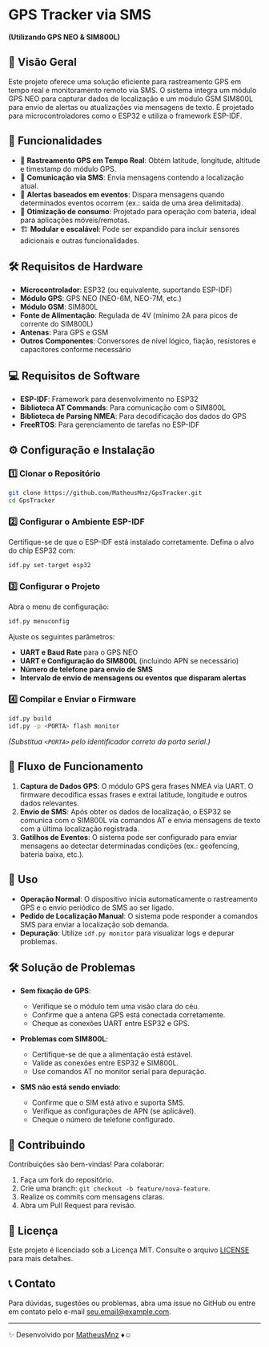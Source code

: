 # GPS Tracker via SMS

**(Utilizando GPS NEO & SIM800L)**

## 📌 Visão Geral

Este projeto oferece uma solução eficiente para rastreamento GPS em tempo real e monitoramento remoto via SMS. O sistema integra um módulo GPS NEO para capturar dados de localização e um módulo GSM SIM800L para envio de alertas ou atualizações via mensagens de texto. É projetado para microcontroladores como o ESP32 e utiliza o framework ESP-IDF.

## 🚀 Funcionalidades

- 📍 **Rastreamento GPS em Tempo Real**: Obtém latitude, longitude, altitude e timestamp do módulo GPS.
- 📡 **Comunicação via SMS**: Envia mensagens contendo a localização atual.
- 🔔 **Alertas baseados em eventos**: Dispara mensagens quando determinados eventos ocorrem (ex.: saída de uma área delimitada).
- 🔋 **Otimização de consumo**: Projetado para operação com bateria, ideal para aplicações móveis/remotas.
- 🏗️ **Modular e escalável**: Pode ser expandido para incluir sensores adicionais e outras funcionalidades.

## 🛠️ Requisitos de Hardware

- **Microcontrolador**: ESP32 (ou equivalente, suportando ESP-IDF)
- **Módulo GPS**: GPS NEO (NEO-6M, NEO-7M, etc.)
- **Módulo GSM**: SIM800L
- **Fonte de Alimentação**: Regulada de 4V (mínimo 2A para picos de corrente do SIM800L)
- **Antenas**: Para GPS e GSM
- **Outros Componentes**: Conversores de nível lógico, fiação, resistores e capacitores conforme necessário

## 💻 Requisitos de Software

- **ESP-IDF**: Framework para desenvolvimento no ESP32
- **Biblioteca AT Commands**: Para comunicação com o SIM800L
- **Biblioteca de Parsing NMEA**: Para decodificação dos dados do GPS
- **FreeRTOS**: Para gerenciamento de tarefas no ESP-IDF

## ⚙️ Configuração e Instalação

### 1️⃣ Clonar o Repositório

```bash
git clone https://github.com/MatheusMnz/GpsTracker.git
cd GpsTracker
```

### 2️⃣ Configurar o Ambiente ESP-IDF

Certifique-se de que o ESP-IDF está instalado corretamente. Defina o alvo do chip ESP32 com:

```bash
idf.py set-target esp32
```

### 3️⃣ Configurar o Projeto

Abra o menu de configuração:

```bash
idf.py menuconfig
```

Ajuste os seguintes parâmetros:

- **UART e Baud Rate** para o GPS NEO
- **UART e Configuração do SIM800L** (incluindo APN se necessário)
- **Número de telefone para envio de SMS**
- **Intervalo de envio de mensagens ou eventos que disparam alertas**

### 4️⃣ Compilar e Enviar o Firmware

```bash
idf.py build
idf.py -p <PORTA> flash monitor
```

*(Substitua `<PORTA>` pelo identificador correto da porta serial.)*

## 🔄 Fluxo de Funcionamento

1. **Captura de Dados GPS**: O módulo GPS gera frases NMEA via UART. O firmware decodifica essas frases e extrai latitude, longitude e outros dados relevantes.
2. **Envio de SMS**: Após obter os dados de localização, o ESP32 se comunica com o SIM800L via comandos AT e envia mensagens de texto com a última localização registrada.
3. **Gatilhos de Eventos**: O sistema pode ser configurado para enviar mensagens ao detectar determinadas condições (ex.: geofencing, bateria baixa, etc.).

## 📖 Uso

- **Operação Normal**: O dispositivo inicia automaticamente o rastreamento GPS e o envio periódico de SMS ao ser ligado.
- **Pedido de Localização Manual**: O sistema pode responder a comandos SMS para enviar a localização sob demanda.
- **Depuração**: Utilize `idf.py monitor` para visualizar logs e depurar problemas.

## 🛠️ Solução de Problemas

- **Sem fixação de GPS**:
  - Verifique se o módulo tem uma visão clara do céu.
  - Confirme que a antena GPS está conectada corretamente.
  - Cheque as conexões UART entre ESP32 e GPS.

- **Problemas com SIM800L**:
  - Certifique-se de que a alimentação está estável.
  - Valide as conexões entre ESP32 e SIM800L.
  - Use comandos AT no monitor serial para depuração.

- **SMS não está sendo enviado**:
  - Confirme que o SIM está ativo e suporta SMS.
  - Verifique as configurações de APN (se aplicável).
  - Cheque o número de telefone configurado.

## 📌 Contribuindo

Contribuições são bem-vindas! Para colaborar:

1. Faça um fork do repositório.
2. Crie uma branch: `git checkout -b feature/nova-feature`.
3. Realize os commits com mensagens claras.
4. Abra um Pull Request para revisão.

## 📜 Licença

Este projeto é licenciado sob a Licença MIT. Consulte o arquivo [LICENSE](LICENSE) para mais detalhes.

## 📞 Contato

Para dúvidas, sugestões ou problemas, abra uma issue no GitHub ou entre em contato pelo e-mail [seu.email@example.com](mailto:matheus.menezes0806@gmail.com).

---

✨ Desenvolvido por [MatheusMnz](https://github.com/MatheusMnz) ♦☺
